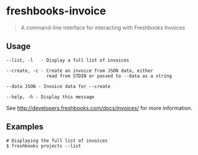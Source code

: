 # freshbooks-invoice 

> A command-line interface for interacting with Freshbooks Invoices

## Usage

    --list, -l   - Display a full list of invoices

    --create, -c - Create an invoice from JSON data, either
                   read from STDIN or passed to --data as a string

    --data JSON - Invoice data for --create
    
    --help, -h - Display this message

See http://developers.freshbooks.com/docs/invoices/ for more information.


## Examples

    # Displaying the full list of invoices
    $ freshbooks projects --list


